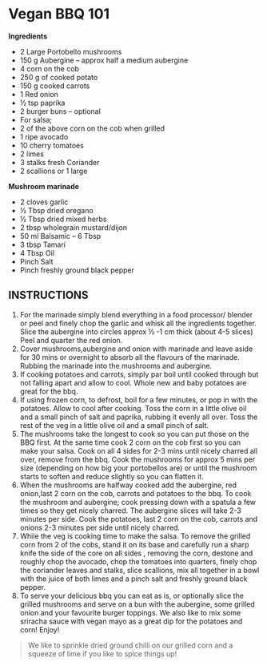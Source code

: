 # Vegan BBQ 101
 
**Ingredients**  
* 2 Large Portobello mushrooms
* 150 g Aubergine – approx half a medium aubergine
* 4 corn on the cob
* 250 g of cooked potato
* 150 g cooked carrots
* 1 Red onion
* ½ tsp paprika
* 2 burger buns – optional
* For salsa;
* 2 of the above corn on the cob when grilled
* 1 ripe avocado
* 10 cherry tomatoes
* 2 limes
* 3 stalks fresh Coriander
* 2 scallions or 1 large

**Mushroom marinade**  
* 2 cloves garlic
* ½ Tbsp dried oregano
* ½ Tbsp dried mixed herbs
* 2 tbsp wholegrain mustard/dijon
* 50 ml Balsamic – 6 Tbsp
* 3 tbsp Tamari
* 4 Tbsp Oil
* Pinch Salt
* Pinch freshly ground black pepper
## INSTRUCTIONS  

1. For the marinade simply blend everything in a food processor/ blender or peel and finely chop the garlic and whisk all the ingredients together. Slice the aubergine into circles approx ½ -1 cm thick (about 4-5 slices) Peel and quarter the red onion.
2. Cover mushrooms,aubergine and onion with marinade and leave aside for 30 mins or overnight to absorb all the flavours of the marinade. Rubbing the marinade into the mushrooms and aubergine.
3. If cooking potatoes and carrots, simply par boil until cooked through but not falling apart and allow to cool. Whole new and baby potatoes are great for the bbq.
4. If using frozen corn, to defrost, boil for a few minutes, or pop in with the potatoes. Allow to cool after cooking.
Toss the corn in a little olive oil and a small pinch of salt and paprika, rubbing it evenly all over. Toss the rest of the veg in a little olive oil and a small pinch of salt.
5. The mushrooms take the longest to cook so you can put those on the BBQ first. At the same time cook 2 corn on the cob first so you can make your salsa. Cook on all 4 sides for 2-3 mins until nicely charred all over, remove from the bbq. Cook the mushrooms for approx 5 mins per size (depending on how big your portobellos are) or until the mushroom starts to soften and reduce slightly so you can flatten it.
6. When the mushrooms are halfway cooked add the aubergine, red onion,last 2 corn on the cob, carrots and potatoes to the bbq. To cook the mushroom and aubergine; cook pressing down with a spatula a few times so they get nicely charred. The aubergine slices will take 2-3 minutes per side. Cook the potatoes, last 2 corn on the cob, carrots and onions 2-3 minutes per side until nicely charred.
7. While the veg is cooking time to make the salsa. To remove the grilled corn from 2 of the cobs, stand it on its base and carefully run a sharp knife the side of the core on all sides , removing the corn, destone and roughly chop the avocado, chop the tomatoes into quarters, finely chop the coriander leaves and stalks, slice scallions, mix all together in a bowl with the juice of both limes and a pinch salt and freshly ground black pepper.
8. To serve your delicious bbq you can eat as is, or optionally slice the grilled mushrooms and serve on a bun with the aubergine, some grilled onion and your favourite burger toppings. We also like to mix some sriracha sauce with vegan mayo as a great dip for the potatoes and corn! Enjoy!
> We like to sprinkle dried ground chilli on our grilled corn and a squeeze of lime if you like to spice things up!
